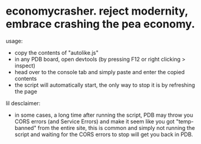 # economycrasher. reject modernity, embrace crashing the pea economy.

usage:
- copy the contents of "autolike.js" 
- in any PDB board, open devtools (by pressing F12 or right clicking > inspect) 
- head over to the console tab and simply paste and enter the copied contents
- the script will automatically start, the only way to stop it is by refreshing the page

lil desclaimer:
- in some cases, a long time after running the script, PDB may throw you CORS errors (and Service Errors) and make it seem like you got "temp-banned" from the entire site, this is common and simply not running the script and waiting for the CORS errors to stop will get you back in PDB.
